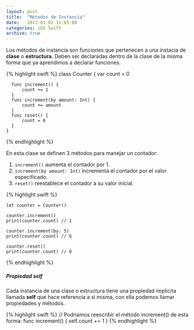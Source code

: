 ```yaml
---
layout: post
title:  "Métodos de Instancia"
date:   2017-01-02 11:05:00
categories: iOS Swift
archive: true
---
```


Los métodos de instancia son funciones que pertenecen a una instacia de **clase** o **estructura**. Deben ser declaradas dentro de la clase de la misma forma que ya aprendimos a declarar funciones.


{% highlight swift %}
    class Counter {
      var count = 0

      func increment() {
          count += 1
      }
      func increment(by amount: Int) {
          count += amount
      }
      func reset() {
          count = 0
      }
    }

{% endhighlight %}

En esta clase se definen 3 métodos para manejar un contador:

1. `increment()` aumenta el contador por 1.
2. `increment(by amount: Int)` incrementa el contador por el valor especificado.
3. `reset()` reestablece el contador a su valor inicial.


{% highlight swift %}

    let counter = Counter()

    counter.increment()
    print(counter.count) // 1

    counter.increment(by: 5)
    print(counter.count) // 6

    counter.reset()
    print(counter.count) // 0

{% endhighlight %}


##### Propiedad self

Cada instancia de una clase o estructura tiene una propiedad implicita llamada **self** que hace referencia a si misma, con ella podemos llamar propiedades y métodos.

{% highlight swift %}
    // Podriamos reescribir el método increment() de esta forma:
    func increment() {
        self.count += 1
    }
{% endhighlight %}
